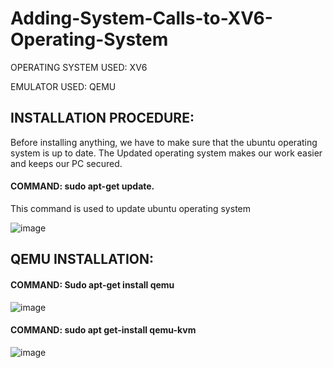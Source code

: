 # Adding-System-Calls-to-XV6-Operating-System


OPERATING SYSTEM USED: XV6

EMULATOR USED: QEMU

## INSTALLATION PROCEDURE:
Before installing anything, we have to make sure that the ubuntu operating system is up to date. The Updated operating system makes our work easier and keeps our PC secured.

#### COMMAND: sudo apt-get update. 
This command is used to update ubuntu operating system

![image](https://user-images.githubusercontent.com/56472421/137187047-62f4d02f-35f1-4ff4-81fe-11be32eaabf4.png)

## QEMU INSTALLATION:

#### COMMAND: Sudo apt-get install qemu 

![image](https://user-images.githubusercontent.com/56472421/137187338-7457fb0b-1510-417a-bfde-ff22d782e6dd.png)

#### COMMAND: sudo apt get-install qemu-kvm

![image](https://user-images.githubusercontent.com/56472421/137187434-1b44d5d2-188d-4dfd-b604-740f1570e769.png)




